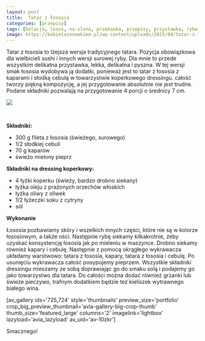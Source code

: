 ```yaml
---
layout: post
title:  Tatar z łososia
categories: [przepisy]
tags: [kolacja, losos, na-slono, przekaska, przepisy, przystawka, ryba, ryby-i-owoce-morza, tatar]
image: https://kobietazesmakiem.pl/wp-content/uploads/2015/04/tatar-z-lososia-z-kaparami.jpg
---
```

Tatar z łososia to lżejsza wersja tradycyjnego tatara. Pozycja obowiązkowa dla wielbicieli sushi i innych wersji surowej ryby. Dla mnie to przede wszystkim delikatna przystawka, lekka, delikatna i pyszna. W tej wersji smak łososia wydobywa ją dodatki, ponieważ jest to tatar z łososia z kaparami i słodką cebulą w towarzystwie koperkowego dressingu. całość tworzy piękną kompozycję, a jej przygotowanie absolutnie nie jest trudne. Podane składniki pozwalają na przygotowanie 4 porcji o średnicy 7 cm.


![](https://kobietazesmakiem.pl/wp-content/uploads/2015/04/tatar-z-lososia-300x222.jpg)

 


**Składniki:**
* 300 g fileta z łososia (świeżego, surowego)
* 1/2 słodkiej cebuli
* 70 g kaparów
* świeżo mielony pieprz


**Składniki na dressing koperkowy:**
* 4 łyżki koperku (świeży, bardzo drobno siekany)
* łyżka oleju z prażonych orzechów włoskich
* łyżka oliwy z oliwek
* 1/2 łyżeczki soku z cytryny
* sól


**Wykonanie**

Łososia pozbawiamy skóry i wszelkich innych części, które nie są w kolorze łososiowym, a także ości. Następnie rybę siekamy kilkakrotnie, żeby uzyskać konsystencję łososia jak po mieleniu w maszynce. Drobno siekamy również kapary i cebulę. Następnie z pomocą okrągłego wykrawacza układamy warstwowo: tatara z łososia, kapary, tatara z łososia i cebulę. Po usunięciu wykrawacza całość posypujemy pieprzem. Wszystkie składniki dressingu mieszamy ze sobą doprawiając go do smaku solą i podajemy go jako towarzystwo dla tatara. Do całości można dodać również grzanki lub świeże pieczywo, trafnym dodatkiem będzie też kieliszek wytrawnego białego wina.

[av\_gallery ids='725,724' style='thumbnails' preview\_size='portfolio' crop\_big\_preview\_thumbnail='avia-gallery-big-crop-thumb' thumb\_size='featured\_large' columns='2' imagelink='lightbox' lazyload='avia\_lazyload' av\_uid='av-10zkr']

Smacznego!
    